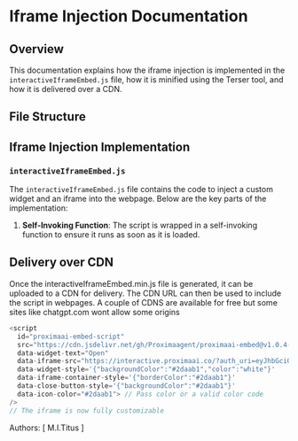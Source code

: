 # Iframe Injection Documentation

## Overview

This documentation explains how the iframe injection is implemented in the `interactiveIframeEmbed.js` file, how it is minified using the Terser tool, and how it is delivered over a CDN.

## File Structure

## Iframe Injection Implementation

### `interactiveIframeEmbed.js`

The `interactiveIframeEmbed.js` file contains the code to inject a custom widget and an iframe into the webpage. Below are the key parts of the implementation:

1. **Self-Invoking Function**: The script is wrapped in a self-invoking function to ensure it runs as soon as it is loaded.

## Delivery over CDN

Once the interactiveIframeEmbed.min.js file is generated, it can be uploaded to a CDN for delivery. The CDN URL can then be used to include the script in webpages. A couple of CDNS are available for free but some sites like chatgpt.com wont allow some origins

```js
<script
  id="proximaai-embed-script"
  src="https://cdn.jsdelivr.net/gh/Proximaagent/proximaai-embed@v1.0.4-beta/interactive-iframe/interactiveIframeEmbed.min.js"
  data-widget-text="Open"
  data-iframe-src="https://interactive.proximaai.co/?auth_uri=eyJhbGciOiJIUzI1NiIsInR5cCI6IkpXVCJ9.eyJpZCI6MSwiZXhwIjoxNzM3NzExNDQzfQ.PgZ8az8NJ_L-V8rwSLh4L1eYzEbpSb1i2Dg1WRnjaqU&is_auth=false&theme=light&color=turquoise"
  data-widget-style='{"backgroundColor":"#2daab1","color":"white"}'
  data-iframe-container-style='{"borderColor":"#2daab1"}'
  data-close-button-style='{"backgroundColor":"#2daab1"}'
  data-icon-color="#2daab1"> // Pass color or a valid color code
/>
// The iframe is now fully customizable
```


Authors: [ M.I.Titus ]
